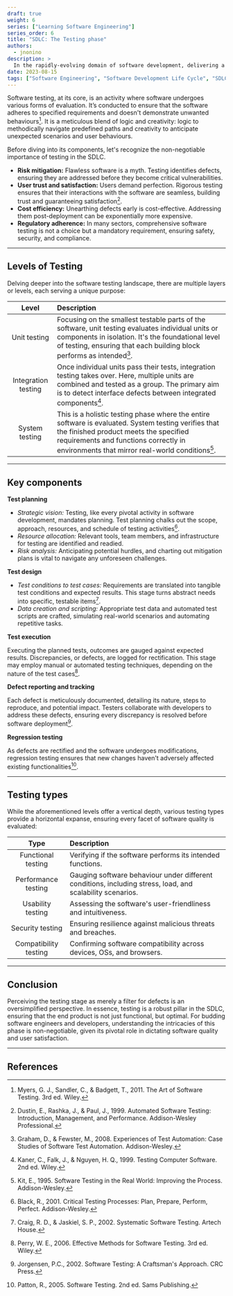 ```yaml
---
draft: true
weight: 6
series: ["Learning Software Engineering"]
series_order: 6
title: "SDLC: The Testing phase"
authors:
  - jnonino
description: >
  In the rapidly-evolving domain of software development, delivering a product isn't the endpoint, it's a milestone. However, before that milestone can be reached, a rigorous evaluation must ensure the software is robust, user-friendly, and aligns with specified requirements. The torch-bearer of this assessment? The testing stage of the Software Development Life Cycle (SDLC). Dive with me into this crucial phase and fathom its depth and expanse.
date: 2023-08-15
tags: ["Software Engineering", "Software Development Life Cycle", "SDLC", "Testing"]
---
```


Software testing, at its core, is an activity where software undergoes various forms of evaluation. It’s conducted to ensure that the software adheres to specified requirements and doesn't demonstrate unwanted behaviours[^1]. It is a meticulous blend of logic and creativity: logic to methodically navigate predefined paths and creativity to anticipate unexpected scenarios and user behaviours.

Before diving into its components, let's recognize the non-negotiable importance of testing in the SDLC.

- **Risk mitigation:** Flawless software is a myth. Testing identifies defects, ensuring they are addressed before they become critical vulnerabilities.
- **User trust and satisfaction:** Users demand perfection. Rigorous testing ensures that their interactions with the software are seamless, building trust and guaranteeing satisfaction[^2].
- **Cost efficiency:** Unearthing defects early is cost-effective. Addressing them post-deployment can be exponentially more expensive.
- **Regulatory adherence:** In many sectors, comprehensive software testing is not a choice but a mandatory requirement, ensuring safety, security, and compliance.

---

## Levels of Testing

Delving deeper into the software testing landscape, there are multiple layers or levels, each serving a unique purpose:

| Level | Description |
|:-----:|:------|
| Unit testing | Focusing on the smallest testable parts of the software, unit testing evaluates individual units or components in isolation. It's the foundational level of testing, ensuring that each building block performs as intended[^3]. |
| Integration testing | Once individual units pass their tests, integration testing takes over. Here, multiple units are combined and tested as a group. The primary aim is to detect interface defects between integrated components[^4]. |
| System testing | This is a holistic testing phase where the entire software is evaluated. System testing verifies that the finished product meets the specified requirements and functions correctly in environments that mirror real-world conditions[^5]. |

---

## Key components

**Test planning**

- *Strategic vision:* Testing, like every pivotal activity in software development, mandates planning. Test planning chalks out the scope, approach, resources, and schedule of testing activities[^6].
- *Resource allocation:* Relevant tools, team members, and infrastructure for testing are identified and readied.
- *Risk analysis:* Anticipating potential hurdles, and charting out mitigation plans is vital to navigate any unforeseen challenges.

**Test design**

- *Test conditions to test cases:* Requirements are translated into tangible test conditions and expected results. This stage turns abstract needs into specific, testable items[^7].
- *Data creation and scripting:* Appropriate test data and automated test scripts are crafted, simulating real-world scenarios and automating repetitive tasks.

**Test execution**

Executing the planned tests, outcomes are gauged against expected results. Discrepancies, or defects, are logged for rectification. This stage may employ manual or automated testing techniques, depending on the nature of the test cases[^8].

**Defect reporting and tracking**

Each defect is meticulously documented, detailing its nature, steps to reproduce, and potential impact. Testers collaborate with developers to address these defects, ensuring every discrepancy is resolved before software deployment[^9].

**Regression testing**

As defects are rectified and the software undergoes modifications, regression testing ensures that new changes haven't adversely affected existing functionalities[^10].

---

## Testing types

While the aforementioned levels offer a vertical depth, various testing types provide a horizontal expanse, ensuring every facet of software quality is evaluated:

| Type | Description |
|:-----:|:------|
| Functional testing | Verifying if the software performs its intended functions. |
| Performance testing | Gauging software behaviour under different conditions, including stress, load, and scalability scenarios. |
| Usability testing | Assessing the software's user-friendliness and intuitiveness. |
| Security testing | Ensuring resilience against malicious threats and breaches. |
| Compatibility testing | Confirming software compatibility across devices, OSs, and browsers. |

---

## Conclusion

Perceiving the testing stage as merely a filter for defects is an oversimplified perspective. In essence, testing is a robust pillar in the SDLC, ensuring that the end product is not just functional, but optimal. For budding software engineers and developers, understanding the intricacies of this phase is non-negotiable, given its pivotal role in dictating software quality and user satisfaction.

---

## References

[^1]: Myers, G. J., Sandler, C., & Badgett, T., 2011. The Art of Software Testing. 3rd ed. Wiley.
[^2]: Dustin, E., Rashka, J., & Paul, J., 1999. Automated Software Testing: Introduction, Management, and Performance. Addison-Wesley Professional.
[^3]: Graham, D., & Fewster, M., 2008. Experiences of Test Automation: Case Studies of Software Test Automation. Addison-Wesley.
[^4]: Kaner, C., Falk, J., & Nguyen, H. Q., 1999. Testing Computer Software. 2nd ed. Wiley.
[^5]: Kit, E., 1995. Software Testing in the Real World: Improving the Process. Addison-Wesley.
[^6]: Black, R., 2001. Critical Testing Processes: Plan, Prepare, Perform, Perfect. Addison-Wesley.
[^7]: Craig, R. D., & Jaskiel, S. P., 2002. Systematic Software Testing. Artech House.
[^8]: Perry, W. E., 2006. Effective Methods for Software Testing. 3rd ed. Wiley.
[^9]: Jorgensen, P.C., 2002. Software Testing: A Craftsman's Approach. CRC Press.
[^10]: Patton, R., 2005. Software Testing. 2nd ed. Sams Publishing.

